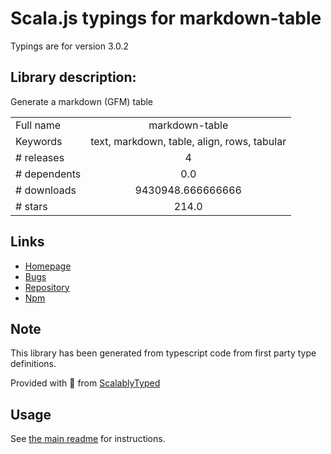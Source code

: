 
# Scala.js typings for markdown-table

Typings are for version 3.0.2

## Library description:
Generate a markdown (GFM) table

|                    |                 |
| ------------------ | :-------------: |
| Full name          | markdown-table |
| Keywords           | text, markdown, table, align, rows, tabular |
| # releases         | 4 |
| # dependents       | 0.0 |
| # downloads        | 9430948.666666666 |
| # stars            | 214.0 |

## Links
- [Homepage](https://github.com/wooorm/markdown-table#readme)
- [Bugs](https://github.com/wooorm/markdown-table/issues)
- [Repository](https://github.com/wooorm/markdown-table)
- [Npm](https://www.npmjs.com/package/markdown-table)
    


## Note
This library has been generated from typescript code from first party type definitions.

Provided with :purple_heart: from [ScalablyTyped](https://github.com/oyvindberg/ScalablyTyped)

## Usage
See [the main readme](../../readme.md) for instructions.


